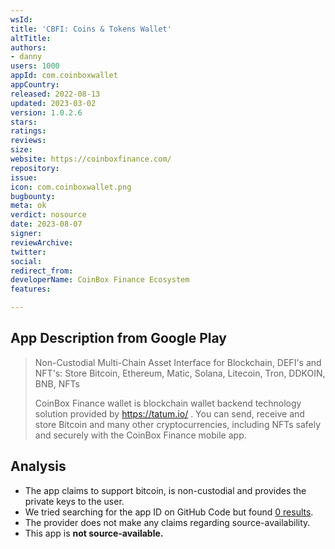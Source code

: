 ```yaml
---
wsId: 
title: 'CBFI: Coins & Tokens Wallet'
altTitle: 
authors:
- danny
users: 1000
appId: com.coinboxwallet
appCountry: 
released: 2022-08-13
updated: 2023-03-02
version: 1.0.2.6
stars: 
ratings: 
reviews: 
size: 
website: https://coinboxfinance.com/
repository: 
issue: 
icon: com.coinboxwallet.png
bugbounty: 
meta: ok
verdict: nosource
date: 2023-08-07
signer: 
reviewArchive: 
twitter: 
social: 
redirect_from: 
developerName: CoinBox Finance Ecosystem
features: 

---
```


## App Description from Google Play

> Non-Custodial Multi-Chain Asset Interface for Blockchain, DEFI's and NFT's: Store Bitcoin, Ethereum, Matic, Solana, Litecoin, Tron, DDKOIN, BNB, NFTs
>
> CoinBox Finance wallet is blockchain wallet backend technology solution provided by https://tatum.io/ . You can send, receive and store Bitcoin and many other cryptocurrencies, including NFTs safely and securely with the CoinBox Finance mobile app.

## Analysis 

- The app claims to support bitcoin, is non-custodial and provides the private keys to the user.
- We tried searching for the app ID on GitHub Code but found [0 results](https://github.com/search?q=com.coinboxwallet&type=code).
- The provider does not make any claims regarding source-availability. 
- This app is **not source-available.**